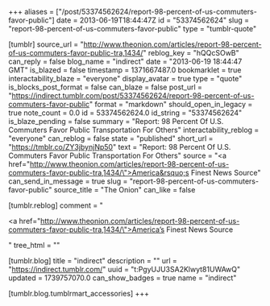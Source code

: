 +++
aliases = ["/post/53374562624/report-98-percent-of-us-commuters-favor-public"]
date = 2013-06-19T18:44:47Z
id = "53374562624"
slug = "report-98-percent-of-us-commuters-favor-public"
type = "tumblr-quote"

[tumblr]
source_url = "http://www.theonion.com/articles/report-98-percent-of-us-commuters-favor-public-tra,1434/"
reblog_key = "hQQcSOwB"
can_reply = false
blog_name = "indirect"
date = "2013-06-19 18:44:47 GMT"
is_blazed = false
timestamp = 1371667487.0
bookmarklet = true
interactability_blaze = "everyone"
display_avatar = true
type = "quote"
is_blocks_post_format = false
can_blaze = false
post_url = "https://indirect.tumblr.com/post/53374562624/report-98-percent-of-us-commuters-favor-public"
format = "markdown"
should_open_in_legacy = true
note_count = 0.0
id = 53374562624.0
id_string = "53374562624"
is_blaze_pending = false
summary = "Report: 98 Percent Of U.S. Commuters Favor Public Transportation For Others"
interactability_reblog = "everyone"
can_reblog = false
state = "published"
short_url = "https://tmblr.co/ZY3jbynjNp50"
text = "Report: 98 Percent Of U.S. Commuters Favor Public Transportation For Others"
source = "<a href=\"http://www.theonion.com/articles/report-98-percent-of-us-commuters-favor-public-tra,1434/\">America&rsquo;s Finest News Source</a>"
can_send_in_message = true
slug = "report-98-percent-of-us-commuters-favor-public"
source_title = "The Onion"
can_like = false

[tumblr.reblog]
comment = "<p><a href=\"http://www.theonion.com/articles/report-98-percent-of-us-commuters-favor-public-tra,1434/\">America’s Finest News Source</a></p>"
tree_html = ""

[tumblr.blog]
title = "indirect"
description = ""
url = "https://indirect.tumblr.com/"
uuid = "t:PgyUJU3SA2Klwyt81UWAwQ"
updated = 1739757070.0
can_show_badges = true
name = "indirect"

[tumblr.blog.tumblrmart_accessories]
+++

